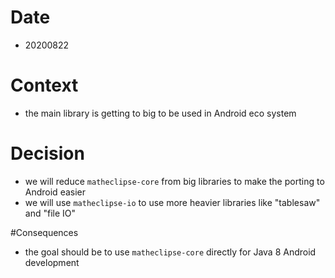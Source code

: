 # Date
- 20200822

# Context
- the main library is getting to big to be used in Android eco system

# Decision
- we will reduce `matheclipse-core` from big libraries to make the porting to Android easier
- we will use `matheclipse-io` to use more heavier libraries like "tablesaw" and "file IO"

#Consequences
- the goal should be to use `matheclipse-core` directly for Java 8 Android development